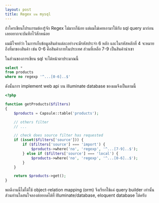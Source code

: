 ```yaml
---
layout: post
title: Regex บน mysql
---
```


ถ้าใครเขียนโปรแกรมต้องรู้จัก Regex ไม่มากก็น้อย แต่ผมไม่เคยเอามาใช้กับ sql query มาก่อนเลยอยากจะบันทึกไว้สักหน่อย

ผมมีโจทย์ว่า ในการเก็บข้อมูลสินค้าแต่ละอย่างจะมีรหัสประจำ 6 หลัก และในรหัสหลักที่ 4 จะหมายถึงที่มาของสินค้า เช่น 0-6 คือสินค้าภายในประเทศ ส่วนที่เหลือ 7-9 เป็นสินค้านำเขา 

ในส่วนของการเขียน sql จะได้หน้าตาประมาณนี้

```sql
select *
from products
where no regexp '^...[0-6]..$'
```

ดังนั้นการ implement web api บน illuminate database ของผมจึงเป็นตามนี้

```php
<?php

function getProducts($filters)
{
    $products = Capsule::table('products');

    // others filter
    // ...

    // check does source filter has requested
    if (isset($filters['source'])) {
        if ($filters['source'] === 'import') {
            $products->where('no', 'regexp', '^...[7-9]..$');
        } else if ($filters['source'] === 'local') {
            $products->where('no', 'regexp', '^...[0-6]..$');
        }
    }

    return $products->get();
}
```

พอดีงานนี้ไม่ได้ใช้ object-relation mapping (orm) จึงเรียกใช้แค่ query builder เท่านั้น ส่วนท่านใดสนใจลองต่อยอดได้ที่ illuminate/database, eloquent database ได้ครับ
